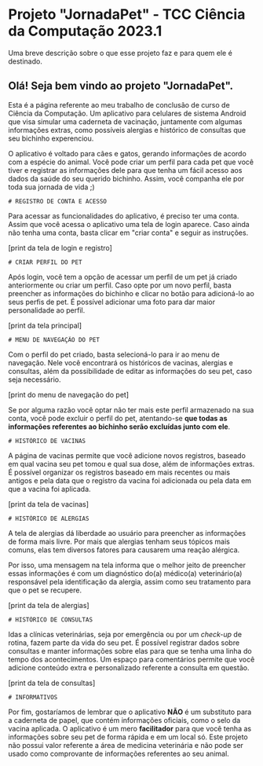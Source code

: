 
# Projeto "JornadaPet" - TCC Ciência da Computação 2023.1

Uma breve descrição sobre o que esse projeto faz e para quem ele é destinado.


## Olá! Seja bem vindo ao projeto "JornadaPet".

Esta é a página referente ao meu trabalho de conclusão de curso de Ciência da Computação. Um aplicativo para celulares de sistema Android que visa simular uma caderneta de vacinação, juntamente com algumas informações extras, como possíveis alergias e histórico de consultas que seu bichinho experenciou.

O aplicativo é voltado para cães e gatos, gerando informações de acordo com a espécie do animal. Você pode criar um perfil para cada pet que você tiver e registrar as informações dele para que tenha um fácil acesso aos dados da saúde do seu querido bichinho. Assim, você companha ele por toda sua jornada de vida ;)

    # REGISTRO DE CONTA E ACESSO

Para acessar as funcionalidades do aplicativo, é preciso ter uma conta. Assim que você acessa o aplicativo uma tela de login aparece. Caso ainda não tenha uma conta, basta clicar em "criar conta" e seguir as instruções.

[print da tela de login e registro]

    # CRIAR PERFIL DO PET

Após login, você tem a opção de acessar um perfil de um pet já criado anteriormente ou criar um perfil. Caso opte por um novo perfil, basta preencher as informações do bichinho e clicar no botão para adicioná-lo ao seus perfis de pet. É possível adicionar uma foto para dar maior personalidade ao perfil.

[print da tela principal]

    # MENU DE NAVEGAÇÃO DO PET

Com o perfil do pet criado, basta selecioná-lo para ir ao menu de navegação. Nele você encontrará os históricos de vacinas, alergias e consultas, além da possibilidade de editar as informações do seu pet, caso seja necessário.

[print do menu de navegação do pet]

Se por alguma razão você optar não ter mais este perfil armazenado na sua conta, você pode excluir o perfil do pet, atentando-se **que todas as informações referentes ao bichinho serão excluídas junto com ele**.


    # HISTÓRICO DE VACINAS

A página de vacinas permite que você adicione novos registros, baseado em qual vacina seu pet tomou e qual sua dose, além de informações extras. É possível organizar os registros baseado em mais recentes ou mais antigos e pela data que o registro da vacina foi adicionada ou pela data em que a vacina foi aplicada.

[print da tela de vacinas]


    # HISTÓRICO DE ALERGIAS

A tela de alergias dá liberdade ao usuário para preencher as informações de forma mais livre. Por mais que alergias tenham seus tópicos mais comuns, elas tem diversos fatores para causarem uma reação alérgica.

Por isso, uma mensagem na tela informa que o melhor jeito de preencher essas informações é com um diagnóstico do(a) médico(a) veterinário(a) responsável pela identificação da alergia, assim como seu tratamento para que o pet se recupere.

[print da tela de alergias]


    # HISTÓRICO DE CONSULTAS

Idas a clínicas veterinárias, seja por emergência ou por um *check-up* de rotina, fazem parte da vida do seu pet. É possível registrar dados sobre consultas e manter informações sobre elas para que se tenha uma linha do tempo dos acontecimentos. Um espaço para comentários permite que você adicione conteúdo extra e personalizado referente a consulta em questão.

[print da tela de consultas]

    # INFORMATIVOS

Por fim, gostaríamos de lembrar que o aplicativo **NÃO** é um substituto para a caderneta de papel, que contém informações oficiais, como o selo da vacina aplicada. O aplicativo é um mero **facilitador** para que você tenha as informações sobre seu pet de forma rápida e em um local só. Este projeto não possui valor referente a área de medicina veterinária e não pode ser usado como comprovante de informações referentes ao seu animal.


